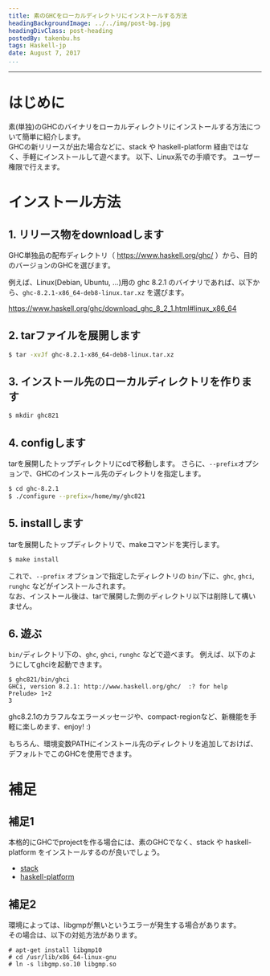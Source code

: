 ```yaml
---
title: 素のGHCをローカルディレクトリにインストールする方法
headingBackgroundImage: ../../img/post-bg.jpg
headingDivClass: post-heading
postedBy: takenbu.hs
tags: Haskell-jp
date: August 7, 2017
...
```

---

# はじめに

素(単独)のGHCのバイナリをローカルディレクトリにインストールする方法について簡単に紹介します。  
GHCの新リリースが出た場合などに、stack や haskell-platform 経由ではなく、手軽にインストールして遊べます。
以下、Linux系での手順です。 ユーザー権限で行えます。


# インストール方法

## 1. リリース物をdownloadします

GHC単独品の配布ディレクトリ（ https://www.haskell.org/ghc/ ）から、目的のバージョンのGHCを選びます。  

例えば、Linux(Debian, Ubuntu, ...)用の ghc 8.2.1 のバイナリであれば、以下から、`ghc-8.2.1-x86_64-deb8-linux.tar.xz` を選びます。

  https://www.haskell.org/ghc/download_ghc_8_2_1.html#linux_x86_64


## 2. tarファイルを展開します

```sh
$ tar -xvJf ghc-8.2.1-x86_64-deb8-linux.tar.xz
```

## 3. インストール先のローカルディレクトリを作ります

```sh
$ mkdir ghc821
```

## 4. configします

tarを展開したトップディレクトリにcdで移動します。
さらに、`--prefix`オプションで、GHCのインストール先のディレクトリを指定します。

```sh
$ cd ghc-8.2.1
$ ./configure --prefix=/home/my/ghc821
```

## 5. installします

tarを展開したトップディレクトリで、makeコマンドを実行します。
```sh
$ make install
```

これで、`--prefix` オプションで指定したディレクトリの `bin/`下に、`ghc`, `ghci`, `runghc` などがインストールされます。  
なお、インストール後は、tarで展開した側のディレクトリ以下は削除して構いません。

## 6. 遊ぶ

`bin/`ディレクトリ下の、`ghc`, `ghci`, `runghc` などで遊べます。 例えば、以下のようにしてghciを起動できます。

```
$ ghc821/bin/ghci
GHCi, version 8.2.1: http://www.haskell.org/ghc/  :? for help
Prelude> 1+2
3
```

ghc8.2.1のカラフルなエラーメッセージや、compact-regionなど、新機能を手軽に楽しめます、enjoy! :)

もちろん、環境変数PATHにインストール先のディレクトリを追加しておけば、デフォルトでこのGHCを使用できます。


# 補足

## 補足1

本格的にGHCでprojectを作る場合には、素のGHCでなく、stack や haskell-platform をインストールするのが良いでしょう。

 * [stack](https://haskell-lang.org/get-started)
 * [haskell-platform](https://www.haskell.org/platform/)


## 補足2

環境によっては、libgmpが無いというエラーが発生する場合があります。  
その場合は、以下の対処方法があります。
```
# apt-get install libgmp10
# cd /usr/lib/x86_64-linux-gnu
# ln -s libgmp.so.10 libgmp.so
```

